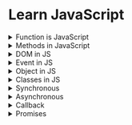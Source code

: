 # **Learn JavaScript**
<details>
<summary>Function is JavaScript</summary>
<br>
A JavaScript function is a block of code designed to perform a particular task. A JavaScript function is executed when "something" invokes it (calls it).

+ Function Used for reduced the redundancy.

**Define Function:**
```js
function functionName(){
    //do some work
}

//Example
function myFunction() {
    console.log("Welcome to CodeMod.");
    console.log("We are learning JS");
}
myFunction();
```
```js
function functionName(param1,param2..){
    //do some work
}

//Example
let message = "My name is Shakil."
function withParameter(message){
    console.log(message);
}
withParameter(message);
```
**Function Call:**
```js
functionName();
```
</details>

<details>
<summary>Methods in JavaScript</summary>
<br>

+ forEach
+ Map
+ **Filter:** Creates a new array of elements that give true for a condition/filter.
  Eg: all Even elements
+ **Reduce:** Performs some operations & reduces the array to a single value. It returns that single value.
</details>

<details>

  <summary>DOM in JS</summary>

  When a web page is loaded, the browser creates a Document Object Model (DOM) of the page.

  ### **DOM Manipulation:**
    ---
    Inside the DOM tree there are 3 types of nodes are available:

    + Text nodes
    + Comment nodes
  + Elements node
  </br>**DOM Tree Representation**
  + <code>document</code>
    + <code>Root Element(html)</code>
      + <code>Element(head)</code>
        + <code>Element(title)</code>
      + <code>Element(body)</code>
        + <code>Element(h1)</code>
        + <code>Element(a)</code>
        + <code>Element(p)</code>
  </br>
  + #### **Elements:**
    + Selecting with ID
      ```js
      document.getElementById("IdName");
      ```
    + Selecting with Class
      ```js
      document.getElementById("ClassName");
      ```
    + Selecting with Query Selector
      ```js
      document.querySelector("myId/myClass/tag");
      //return first element

      document.querySelectorAll("myId/myClass/tag");
      //return a NodeList
      ```
  + #### **Properties:**
    Using the DOM properties we can get and set the values of elements.
    + <code>**tagName:**</code> return tag for element nodes
      ```js
      let ele = document.querySelector("h1");
      console.log(ele.tagName);
      ```
    + <code>**innerText:**</code> returns the text content of the element and all its children.
    + <code>**innerHTML:**</code> The Element property innerHTML gets or sets the HTML contained within the element. It returns the plain text or HTML contents in the element.
      + Get the HTML content of an elements:
          ```js
          let myhtml = document.getElementById("myId").innerHTML;
          ```
      + Change the HTML content of an element:
          ```js
          document.getElementById("myId").innerHTML = "I have changed!";
          ```
      + Delete the HTML content of a element:
          ```js
          document.getElementById("myId").innerHTML = "";
          ```
    + <code>**textContent:**</code> returns textual content even for hidden elements.
  + **Attributes:**
    + <code>node.style:</code> The style property returns the values of an element's style attribute.
      ```js
      //Change the color of <p> tag text.
      let elements = document.querySelector("p");
      elements.style.color = "red";

      //Change the background color
      document.querySelector("div").style.background="red";

      //Access by ID 
      document.getElementById("btn").style.background="green";
      ```
    + <code>node.classList.add():</code> Used to add the CSS attribute class into any node.
      ```js
      let myP = document.querySelector('.myP');
      myP.classList.add("newClass");
      ```
  + **Create Element:**
    + <code>node.createElement(ele):</code> Create new element inside any node in JS.
      ```js
      let newHeading = document.createElement("h1");
      newHeading.innerHTML = "Hi, This is Prepend";
      ```
  + **Insert Elements:**
    + <code>node.append(el):</code>Add the element at the end of node inside any element.
      ```js
      //Add new button inside the div
      let div = document.querySelector("div");
      div.append(newBtn);
      ```
    + <code>node.prepend(el):</code>Add the element at the start of node inside any element.
      ```js
      //Add heading inside the body
      let newHeading = document.createElement("h1");
      newHeading.innerHTML = "Hi, This is Prepend";

      document.querySelector("body").prepend(newHeading);
      ```
    + <code>node.before(el):</code> Add the element before any node
      ```js
      //---Add element at the before of any node 
      let newBtn = document.createElement("button");
      newBtn.innerText = "Add Before!";

      document.querySelector("div").before(newBtn);
      ```
    + <code>node.after(el):</code> Add the element after any node
      ```js
      //---Add element at the after of any node 
      let newBtn = document.createElement("button");
      newBtn.innerText = "Add After!";

      document.querySelector("div").after(newBtn);
      ```
  + **Delete Element:**
    + <code>node.remove(el):</code> Used to remove any node into the javascript.
      ```js
      let pRem = document.querySelector("div");
      pRem.remove();
      ```
</details>

<details>
<summary>Event in JS</summary>

  The change in the state of an object is known as an Event. Events are fired to notify code of "interesting changes" that may affect code execution.

  + Mouse Events (click, double click etc.)
  + Keyboard events (keypress, keyup, keydown)
  + Form events (submit etc).
  + Print event & many more

  ### **Sepecial Point:**
  ---
  + When using inline event handling (define directly into the HTML) and a JavaScript event handler for the same event, the JavaScript event handler will take precedence and be executed. 
### **Event Handling:**
---
+ <code>onclick():</code> The onclick() event handler in JavaScript is used to execute code or functions when a user clicks on a specified HTML element.
  ```js
  //--Handling by JS
  let btn1 = document.querySelector('#btn1');
  btn1.onclick = () => {
      console.log("Button was clicked.");
  };

  //--Method 2 inside HTML
  <button onclick="alert('Button was clicked');">Click me!</button>
  ```
+ <code>ondbclick():</code> This event handler is triggered when a user double-clicks on a specified HTML element.
  ```js
  <button id="myButton" ondblclick="alert('Button was clicked')">Double-click me</button>
  ```
+ <code>onmouseover():</code> This event handler is triggered when the mouse pointer enters the area of a specified HTML element.
  ```js
  let box = document.querySelector('.box');
  box.onmouseover = () => {
      console.log("You are inside div.")
  };

  //--Method 2 inside HTML
  <div onmouseover="console.log('You are inside div')">This is a div area box</div>
  ```
### **Event Object:**
---
It is a special object that has deails about the event. All event handlers have access to the Event Object's properties and methods.
```js
node.event = (e) => {
  //handle here
}

//Example
let btn = document.querySelector("#btn");

btn.onclick = (evt) => {
  console.log(evt);
  console.log(evt.type);
  console.log(evt.target);
  console.log(evt.clientX, event.clientY);
}
```

### **Event Listeners:**
---
Event listeners in JavaScript are used to respond to events that occur on HTML elements, such as user interactions like clicks, keypresses, or mouse movements.
+ <code>addEventListner:</code>The addEventListener method is used to attach an event handler function to an HTML element. It takes two main arguments: the type of the event (e.g., 'click', 'keydown', 'mouseover') and the function to be executed when the event occurs.
  ```js
  let btn1 = document.querySelector("#btn1");

  btn1.addEventListener("click", () => {
    console.log("Button 1 was clicked");
  })
  ```
+ <code>Event Object:</code>When an event occurs, a special object called the "event object" is created. It contains information about the event, such as the type of the event, the target element, and any additional data related to the event.
  ```js
  let btn1 = document.querySelector("#btn1");

  btn1.addEventListener("click", (evt) => {
    console.log(evt);
    console.log(evt.type);
    console.log(evt.target);
  })
  ```
+ <code>removeEventListner:</code>You can remove an event listener using the removeEventListener method. It requires the same arguments as addEventListener: the type of the event and the function reference.
  ```js
  element.removeEventListener('click', myEventHandler);
  ```
</details>

<details>
<summary>Object in JS</summary>

A JavaScript object is an entity having state and behavior (properties and method). JS objects have a special property called prototype.
```js
//Simple object example in js
let person = {
  name: "John",
  age: 30,
  job: "Developer"
};
console.log(person.name);
```
Function inside the object
```js
const myObject = {
    //--Function written method-1
    objFunc() {
        console.log("This is object function.");
    },
    //--Function written method-2
    objFunc2: function () {
        console.log("This is another object function.");
    },
};
console.log(myObject.objFunc());
console.log(myObject.objFunc2());
```
### **Prototype:**
In JavaScript, we can use one object's functions/ methods/ properties in another object by setting it as a prototype.
If objects & prototype have same method, that time object's method will be used.
```js
firstObject.__proto__ == secondObject;
```
</details>

<details>
<summary>Classes in JS</summary>

Class is a program-code template for creating objects. Those objects will have some state (variables) & some behaviour (functions) inside it.
```js
//Structure
class MyClass {
  constructor() {...}
  myMethod() {...}
}

let myObj = new MyClass();
```
Example:
```js
class ToyotaCar {
    start() {
        console.log("Car Start");
    }
    stop() {
        console.log("Car Stop")
    }
}
let fortuner = new ToyotaCar();
console.log(fortuner.start());
```

### **Inheritance:**
---
+ Inheritance is passing down properties & methods from parent class to child class.
+ If child & Parent have same method, childs method will be used.
  ```js
  //Syntax
  class Parent {

  }

  class Child extends Parent {

  }
  ```
  Example:

  ```js
  class Person {
    eat() {
      console.log("Eat");
    }

    slppe() {
      console.log("Sleep");
    }
  }
  //Inherite 
  class Engineer extends Person {
    work() {
      console.log("Solve problems");
    }
  }
  let shakilObj = new Engineer();
  console.log(shakilObj.eat());
  console.log(shakilObj.work());
  ```

### **Super Keyword:**
---
The super keyword is used to call the constructor of its parent class to access the parent's properties and methods.
</details>

<details>
<summary>Synchronous</summary>

Synchronous means the code runs in a particular sequence of instructions given in the program. Each instruction waits for the previous instruction to complete its execution.
```js
console.log("Print One");
console.log("Print Two");
console.log("Print Three");
```
</details>
<details>
<summary>Asynchronous</summary>
Due to synchronous programming, sometimes imp instructions get blocked due to some previous instructions, which causes a delay in the UI. Asynchronous code execution allows to execute next instructions immediately and doesn't block the flow.

```js
console.log("Print One");
console.log("Print Two");

setTimeout(() => {
  console.log("Hello");
}, 4000);

console.log("Print Three");
```
</details>

<details>
<summary>Callback</summary>
A callback is a function passed as an argument to another function.

```js
function myCalculator(num1, num2, callback){
    let sum = num1 + num2;
    if(callback) callback(sum);
}
function myDisplay(result){
    console.log(result);
}
myCalculator(5,6, myDisplay);
```

### **Callback Hell/Nested Callback**
---
In Callback Hell, Nested callbacks stacked below one another forming a pyramid structure. This style of programming becomes difficult to understand & manage.

```js
function getData(dataId,getNextData){
    setTimeout(() => {
        console.log("Data",dataId);
        if (getNextData) getNextData();
    },2000)
}
getData(1, () => {
    getData(2);
});
```
</details>

<details>
<summary>Promises</summary>

Promise is for "eventual" completion of task of  task. It is an object in JS. It is a solution to callback hell. It resolve & reject are callbacks provided by JS.
```js

let myPromise = new Promise((resolve, reject) => {
  // Perform asynchronous operation
  if (operationIsSuccessful) {
    resolve(result);
  } else {
    reject(error);
  }
});

```
There are three states in Promise:
+ **Pending:** This is the initial state. The promise is neither fulfilled nor rejected. It is waiting for the asynchronous operation to complete.
+ **Fulfilled/Resolved:** The asynchronous operation completed successfully, and the promise is fulfilled. Any associated data with the successful operation is passed to the fulfillment handler.
+ **Rejected:** The asynchronous operation encountered an error or was unsuccessful, and the promise is rejected. Any reason or error associated with the failure is passed to the rejection handler.

**Used of Promise**
--
+ <code>**promise.then():** </code> This method is used to attach callbacks that will be invoked when the Promise is fulfilled. 
  ```js
  function getPromise(){
    return new Promise((resolve, reject) => {
        console.log("I am a Promise");
        resolve("Success");
    });
  };

  let promise = getPromise();
  promise.then(() => {
      console.log("Promise is fullfilled");
  });
  ```
+ <code>**promise.catch():**</code> The catch() method is used to attach a callback that will be invoked only if the Promise is rejected. 
  ```js
  const getPromise2 = () => {
    return new Promise((resolve, reject) => {
        console.log("I am a Promise to check catch.");
        reject("Error occured");
    });
  };
  let promise2 = getPromise2();
  promise2.catch(() => {
      console.log("Promise is rejected");
  });
  ```
### **Promise Chain:**
---
Promise chaining is a technique in JavaScript that involves chaining multiple promises together to handle asynchronous operations in a sequential and organized manner. 
```js
function asyFunc1() {
    return new Promise((resolve, reject) =>{
        setTimeout(() => {
            console.log("Data 1");
            resolve("Success");
        }, 2000)
    });
};

function asyFunc2() {
    return new Promise((resolve, reject) =>{
        setTimeout(() => {
            console.log("Data 2");
            resolve("Success");
        }, 2000)
    });
};
console.log("Fetching Data1");
let promise1 = asyFunc1();
promise1.then(() => {
    console.log("Fetching Data2");
    let promise2 = asyFunc2();
    promise2.then(() => {});
    
})
```
Another Example:
```js
//---Chain of Promise-------
function getData(dataId) {
    return new Promise((resolve, reject) => {
        setTimeout(() => {
            console.log("Data ",dataId);
            resolve("Success");
        }, 2000);
    });
};

console.log("Getting Data 1...");
getData(1)
.then((res) => {
    console.log("Getting Data 2...");
    return getData(2);
})
.then((res) =>{
    console.log("Getting Data 3...");
    return getData(3);
})
.then((res) => {
    console.log(res);
});
```
</details>